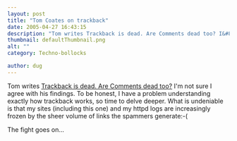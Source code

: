 ```yaml
---
layout: post
title: "Tom Coates on trackback"
date: 2005-04-27 16:43:15
description: "Tom writes Trackback is dead. Are Comments dead too? I&#8217;m not sure I agree with his findings. To be honest, I have a problem understanding exactly how trackback works, so time to delve deeper. What is undeniable is that my&#8230;"
thumbnail: defaultThumbnail.png
alt: ""
category: Techno-bollocks

author: dug
---
```


<p>Tom writes <a href="http://www.plasticbag.org/archives/2005/04/trackback_is_dead_are_comments_dead_too.shtml">Trackback is dead. Are Comments dead too?</a> I'm not sure I agree with his findings. To be honest, I have a problem understanding exactly how trackback works, so time to delve deeper. What is undeniable is that my sites (including this one) and my httpd logs are increasingly frozen by the sheer volume of links the spammers generate:-(</p>

<p>The fight goes on...</p>
